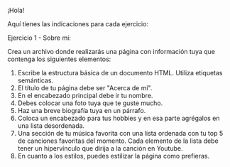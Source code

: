 ¡Hola!

Aquí tienes las indicaciones para cada ejercicio: 

Ejercicio 1 - Sobre mí:

Crea un archivo donde realizarás una página con información tuya que contenga los siguientes elementos:

1. Escribe la estructura básica de un documento HTML. Utiliza etiquetas semánticas.
2. El título de tu página debe ser "Acerca de mí".
3. En el encabezado principal debe ir tu nombre.
4. Debes colocar una foto tuya que te guste mucho.
5. Haz una breve biografía tuya en un párrafo.
6. Coloca un encabezado para tus hobbies y en esa parte agrégalos en una lista desordenada.
7. Una sección de tu música favorita con una lista ordenada con tu top 5 de canciones favoritas del momento. Cada elemento de la lista debe tener un hipervínculo que dirija a la canción en Youtube.
8. En cuanto a los estilos, puedes estilizar la página como prefieras. 

